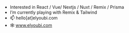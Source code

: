 - Interested in React / Vue/ Nextjs / Nuxt / Remix / Prisma 
- I’m currently playing with Remix & Tailwind
- 📫 hello[at]elyoubi.com
- 🕸 www.elyoubi.com

<!---
youbicode/youbicode is a ✨ special ✨ repository because its `README.md` (this file) appears on your GitHub profile.
You can click the Preview link to take a look at your changes.
--->
